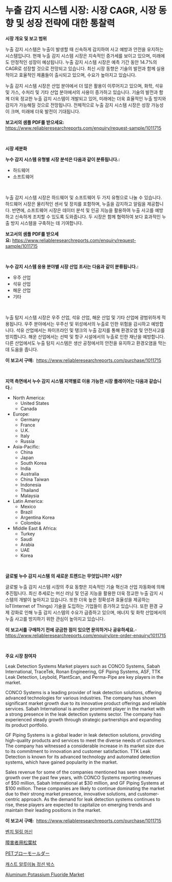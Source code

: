 <p><h1>누출 감지 시스템 시장: 시장 CAGR, 시장 동향 및 성장 전략에 대한 통찰력</h1></p><p><strong>시장 개요 및 보고 범위</strong></p>
<p><p>누출 감지 시스템은 누출이 발생할 때 신속하게 감지하여 사고 예방과 안전을 유지하는 시스템입니다. 현재 누출 감지 시스템 시장은 지속적인 증가세를 보이고 있으며, 미래에도 안정적인 성장이 예상됩니다. 누출 감지 시스템 시장은 예측 기간 동안 14.7%의 CAGR로 성장할 것으로 전망되고 있습니다. 최신 시장 동향은 기술의 발전과 함께 실용적이고 효율적인 제품들이 출시되고 있으며, 수요가 높아지고 있습니다. </p><p>누출 감지 시스템 시장은 산업 분야에서 더 많은 활용이 이루어지고 있으며, 화학, 석유 및 가스, 수처리 및 기타 산업 분야에서의 사용이 증가하고 있습니다. 기술의 발전과 함께 더욱 정교한 누출 감지 시스템이 개발되고 있어, 미래에는 더욱 효율적인 누출 방지와 감지가 가능해질 것으로 전망됩니다. 전체적으로 누출 감지 시스템 시장은 성장 가능성이 크며, 미래에 더욱 발전이 기대됩니다.</p></p>
<p><strong>보고서의 샘플 PDF를 받으세요:</strong> <a href="https://www.reliableresearchreports.com/enquiry/request-sample/1011715">https://www.reliableresearchreports.com/enquiry/request-sample/1011715</a></p>
<p>&nbsp;</p>
<p><strong>시장 세분화</strong></p>
<p><strong>누수 감지 시스템 유형별 시장 분석은 다음과 같이 분류됩니다.:</strong></p>
<p><ul><li>하드웨어</li><li>소프트웨어</li></ul></p>
<p>&nbsp;</p>
<p><p>누출 감지 시스템 시장은 하드웨어 및 소프트웨어 두 가지 유형으로 나눌 수 있습니다. 하드웨어 시장은 물리적인 센서 및 장치를 포함하며, 누출을 감지하고 알림을 제공합니다. 반면에, 소프트웨어 시장은 데이터 분석 및 인공 지능을 활용하여 누출 사고를 예방하고 신속하게 조치할 수 있도록 도와줍니다. 두 시장은 함께 협력하여 보다 효과적인 누출 방지 시스템을 구축하는 데 기여합니다.</p></p>
<p><strong>보고서의 샘플 PDF를 받으세요:</strong>&nbsp;<a href="https://www.reliableresearchreports.com/enquiry/request-sample/1011715">https://www.reliableresearchreports.com/enquiry/request-sample/1011715</a></p>
<p>&nbsp;</p>
<p><strong> 누수 감지 시스템 응용 분야별 시장 산업 조사는 다음과 같이 분류됩니다.:</strong></p>
<p><ul><li>우주 산업</li><li>석유 산업</li><li>해운 산업</li><li>기타</li></ul></p>
<p>&nbsp;</p>
<p><p>누출 탐지 시스템 시장은 우주 산업, 석유 산업, 해운 산업 및 기타 산업에 광범위하게 적용됩니다. 우주 분야에서는 우주선 및 위성에서의 누출로 인한 위험을 감시하고 예방합니다. 석유 산업에서는 파이프라인 및 탱크의 누출 감지를 통해 환경오염 및 안전사고를 방지합니다. 해운 산업에서는 선박 및 항구 시설에서의 누출로 인한 재난을 예방합니다. 다른 산업에서도 누출 탐지 시스템은 생산 공정에서의 안전을 유지하고 환경오염을 막는 데 도움을 줍니다.</p></p>
<p><strong>이 보고서 구매:</strong>&nbsp; <a href="https://www.reliableresearchreports.com/purchase/1011715">https://www.reliableresearchreports.com/purchase/1011715</a></p>
<p>&nbsp;</p>
<p><strong>지역 측면에서 누수 감지 시스템 지역별로 이용 가능한 시장 플레이어는 다음과 같습니다.:</strong></p>
<p><ul>
    <li>
        North America:
        <ul>
            <li>United States</li>
            <li>Canada</li>
        </ul>
    </li>
    <li>
        Europe:
        <ul>
            <li>Germany</li>
            <li>France</li>
            <li>U.K.</li>
            <li>Italy</li>
            <li>Russia</li>
        </ul>
    </li>
    <li>
        Asia-Pacific:
        <ul>
            <li>China</li>
            <li>Japan</li>
            <li>South Korea</li>
            <li>India</li>
            <li>Australia</li>
            <li>China Taiwan</li>
            <li>Indonesia</li>
            <li>Thailand</li>
            <li>Malaysia</li>
        </ul>
    </li>
    <li>
        Latin America:
        <ul>
            <li>Mexico</li>
            <li>Brazil</li>
            <li>Argentina Korea</li>
            <li>Colombia</li>
        </ul>
    </li>
    <li>
        Middle East & Africa:
        <ul>
            <li>Turkey</li>
            <li>Saudi</li>
            <li>Arabia</li>
            <li>UAE</li>
            <li>Korea</li>
        </ul>
    </li>
    </ul></p>
<p>&nbsp;</p>
<p><strong>글로벌 누수 감지 시스템 의 새로운 트렌드는 무엇입니까? 시장?</strong></p>
<p><p>글로벌 누출 감지 시스템 시장의 주요 동향은 지속적인 기술 혁신과 산업 자동화에 의해 추진됩니다. 최신 추세로는 머신 러닝 및 인공 지능을 활용한 더욱 정교한 누출 감지 시스템의 개발이 높아지고 있습니다. 또한 더욱 높은 정확성과 효율성을 제공하는 IoT(Internet of Things) 기술을 도입하는 기업들이 증가하고 있습니다. 또한 환경 규제 강화로 인해 누출 감지 시스템의 수요가 급증하고 있으며, 에너지 및 화학 산업에서의 누출 사고를 방지하기 위한 관심이 높아지고 있습니다.</p></p>
<p><strong>이 보고서를 구매하기 전에 궁금한 점이 있으면 문의하거나 공유하세요.</strong>- <a href="https://www.reliableresearchreports.com/enquiry/pre-order-enquiry/1011715">https://www.reliableresearchreports.com/enquiry/pre-order-enquiry/1011715</a></p>
<p>&nbsp;</p>
<p><strong>주요 시장 참여자</strong></p>
<p><p>Leak Detection Systems Market players such as CONCO Systems, Sabah International, TraceTek, Ronan Engineering, GF Piping Systems, ASF, TTK Leak Detection, Leybold, PlantScan, and Perma-Pipe are key players in the market. </p><p>CONCO Systems is a leading provider of leak detection solutions, offering advanced technologies for various industries. The company has shown significant market growth due to its innovative product offerings and reliable services. Sabah International is another prominent player in the market with a strong presence in the leak detection systems sector. The company has experienced steady growth through strategic partnerships and expanding its product portfolio.</p><p>GF Piping Systems is a global leader in leak detection solutions, providing high-quality products and services to meet the diverse needs of customers. The company has witnessed a considerable increase in its market size due to its commitment to innovation and customer satisfaction. TTK Leak Detection is known for its advanced technology and automated detection systems, which have gained popularity in the market.</p><p>Sales revenue for some of the companies mentioned has seen steady growth over the past few years, with CONCO Systems reporting revenues of $50 million, Sabah International at $30 million, and GF Piping Systems at $100 million. These companies are likely to continue dominating the market due to their strong market presence, innovative solutions, and customer-centric approach. As the demand for leak detection systems continues to rise, these players are expected to capitalize on emerging trends and maintain their leading positions in the market.</p></p>
<p><strong>이 보고서 구매:</strong>&nbsp;&nbsp;<a href="https://www.reliableresearchreports.com/purchase/1011715">https://www.reliableresearchreports.com/purchase/1011715</a></p>
<p><p><a href="https://github.com/xvz497517413/Market-Research-Report-List-1/blob/main/8915152192188.md">벤치 밀링 머신</a></p><p><a href="https://github.com/mcbeesbxa270/Market-Research-Report-List-1/blob/main/2038839192374.md">障害者用松葉杖</a></p><p><a href="https://medium.com/@harmonybogan1944/%E3%83%9A%E3%83%83%E3%83%88%E3%83%96%E3%83%AD%E3%83%BC%E3%83%A2%E3%83%BC%E3%83%AB%E3%83%80%E3%83%BC%E5%B8%82%E5%A0%B4%E3%83%AC%E3%83%9D%E3%83%BC%E3%83%88%E3%81%AF-%E3%81%93%E3%81%AE%E5%B8%82%E5%A0%B4%E3%81%AE%E6%9C%80%E6%96%B0%E3%83%88%E3%83%AC%E3%83%B3%E3%83%89%E3%81%A8%E6%88%90%E9%95%B7%E6%A9%9F%E4%BC%9A%E3%82%92%E6%98%8E%E3%82%89%E3%81%8B%E3%81%AB%E3%81%97%E3%81%A6%E3%81%84%E3%81%BE%E3%81%99-2a8af7eb1225">PETブローモールダー</a></p><p><a href="https://github.com/vskv4779xr1/Market-Research-Report-List-1/blob/main/1436339192189.md">캐스트 알루미늄 정션 박스</a></p><p><a href="https://github.com/BryceTownsendr/Market-Research-Report-List-3/blob/main/aluminum-potassium-fluoride-market.md">Aluminum Potassium Fluoride Market</a></p></p>
